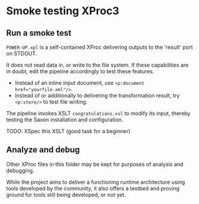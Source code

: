 # Smoke testing XProc3

## Run a smoke test

`POWER-UP.xpl` is a self-contained XProc delivering outputs to the 'result' port on STDOUT.

It does not read data in, or write to the file system. If these capabilities are in doubt, edit the pipeline accordingly to test these features.

- Instead of an inline input document, use `<p:document href="yourfile.xml"/>`.
- Instead of or additionally to delivering the transformation result, try `<p:store/>` to test file writing.

The pipeline invokes XSLT `congratulations.xsl` to modify its input, thereby testing the Saxon installation and configuration.

TODO: XSpec this XSLT (good task for a beginner)

## Analyze and debug

Other XProc files in this folder may be kept for purposes of analysis and debugging.

While the project aims to deliver a functioning runtime architecture using tools developed by the community, it also offers a testbed and proving ground for tools still being developed, or not yet.
